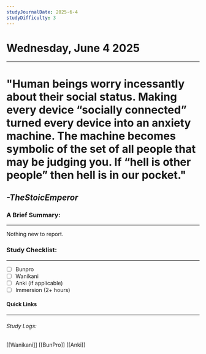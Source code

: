 ```yaml
---
studyJournalDate: 2025-6-4
studyDifficulty: 3
---
```


# Wednesday, June 4 2025
---
# "Human beings worry incessantly about their social status. Making every device “socially connected” turned every device into an anxiety machine. The machine becomes symbolic of the set of all people that may be judging you. If “hell is other people” then hell is in our pocket."

## *-TheStoicEmperor*


### A Brief Summary:
---
Nothing new to report.

### Study Checklist:
---
- [ ] Bunpro
- [ ] Wanikani
- [ ] Anki (if applicable)
- [ ] Immersion (2+ hours)

#### Quick Links
---
###### Study Logs:
[[Wanikani]]
[[BunPro]]
[[Anki]]